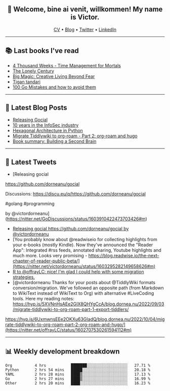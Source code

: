 <h2 align="center">👋 Welcome, bine ai venit, willkommen! My name is Victor. </h2>
<p align="center">
  <a href="https://dornea.nu/cv">CV</a> •
  <a href="https://blog.dornea.nu">Blog</a> •
  <a href="https://twitter.com/victordorneanu">Twitter</a> •
  <a href="https://www.linkedin.com/in/victor-dorneanu/">LinkedIn</a> 
</p>

  <!--
  **dorneanu/dorneanu** is a ✨ _special_ ✨ repository because its `README.md` (this file) appears on your GitHub profile.

  Here are some ideas to get you started:

  - 🔭 I’m currently working on ...
  - 🌱 I’m currently learning ...
  - 👯 I’m looking to collaborate on ...
  - 🤔 I’m looking for help with ...
  - 💬 Ask me about ...
  - 📫 How to reach me: ...
  - 😄 Pronouns: ...
  - ⚡ Fun fact: ...
  -->

---

## 📚 Last books I've read 

<!--START_SECTION:books-->
* [4 Thousand Weeks - Time Management for Mortals](https://brainfck.org/book/4-thousand-weeks-time-management-for-mortals/)
* [The Lonely Century](https://brainfck.org/book/the-lonely-century/)
* [Big Magic: Creative Living Beyond Fear](https://brainfck.org/book/big-magic-creative-living-beyond-fear/)
* [Tigan tandari](https://brainfck.org/book/tigan-tandari/)
* [100 Go Mistakes and how to avoid them](https://brainfck.org/book/100-go-mistakes-and-how-to-avoid-them/)
<!--END_SECTION:books-->

---

## 📝 Latest Blog Posts

<!--START_SECTION:blog-->
* [Releasing Gocial](https://blog.dornea.nu/2022/12/15/releasing-gocial/)
* [10 years in the InfoSec industry](https://blog.dornea.nu/2022/12/02/10-years-in-the-infosec-industry/)
* [Hexagonal Architecture in Python](https://blog.dornea.nu/2022/10/24/hexagonal-architecture-in-python/)
* [Migrate Tiddlywiki to org-roam - Part 2: org-roam and hugo](https://blog.dornea.nu/2022/10/04/migrate-tiddlywiki-to-org-roam-part-2-org-roam-and-hugo/)
* [Book summary: Building a Second Brain](https://blog.dornea.nu/2022/09/27/book-summary-building-a-second-brain/)
<!--END_SECTION:blog-->

---

## 📱 Latest Tweets

<!--START_SECTION:twitter-->
* [Releasing gocial

https://github.com/dorneanu/gocial

Discussions: https://discu.eu/q/https://github.com/dorneanu/gocial

#golang #programming

by @victordorneanu](https://nitter.net/GoDiscussions/status/1603910422473703426#m)
* [Releasing gocial https://github.com/dorneanu/gocial by @victordorneanu](https://nitter.net/goLibHunt/status/1603813994669539328#m)
* [You probably know about @readwiseio for collecting highlights from your e-books (mostly Kindle). Now they've announced the "Reader App": Integrated #rss feeds, annotated sharing, Youtube highlights and much more. Looks very promising - https://blog.readwise.io/the-next-chapter-of-reader-public-beta/](https://nitter.net/victordorneanu/status/1603295282149658626#m)
* [R to @offrayLC: nice! I'm glad I could help with some migration strategies.](https://nitter.net/victordorneanu/status/1603287814547939328#m)
* [@victordorneanu Thanks for your posts about @TiddlyWiki formats conversion/migration. We've followed an opposite path (from Markdown to WikiText instead of WikiText to Org) with alternative #LiveCoding tools. Here my reading notes:
https://hyp.is/5XVNnHsAEe2GIX8QHYgCcA/blog.dornea.nu/2022/09/03/migrate-tiddlywiki-to-org-roam-part-1-export-tiddlers/

https://hyp.is/6UxmwnsEEe2OKXu63GIadQ/blog.dornea.nu/2022/10/04/migrate-tiddlywiki-to-org-roam-part-2-org-roam-and-hugo/](https://nitter.net/offrayLC/status/1602707530261594112#m)
<!--END_SECTION:twitter-->

---

## 📊 **Weekly development breakdown**

<!--START_SECTION:waka-->

```text
Org          4 hrs           ███████░░░░░░░░░░░░░░░░░░   27.71 %
Python       2 hrs 54 mins   █████░░░░░░░░░░░░░░░░░░░░   20.18 %
YAML         2 hrs 28 mins   ████▒░░░░░░░░░░░░░░░░░░░░   17.13 %
Go           2 hrs 27 mins   ████▒░░░░░░░░░░░░░░░░░░░░   16.99 %
Other        2 hrs 20 mins   ████░░░░░░░░░░░░░░░░░░░░░   16.23 %
```

<!--END_SECTION:waka-->

